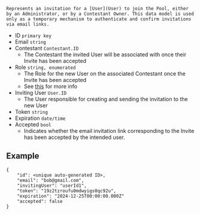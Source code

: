 	Represents an invitation for a [User](User) to join the Pool, either by an Administrator, or by a Contestant Owner. This data model is used only as a temporary mechanism to authenticate and confirm invitations via email links.

- ID `primary key`
- Email `string`
- Contestant `Contestant.ID`
	- The Contestant the invited User will be associated with once their Invite has been accepted
- Role `string, enumerated`
	- The Role for the new User on the associated Contestant once the Invite has been accepted
	- See [this](obsidian://open?vault=Mulhall&file=Brainstorming%2FRoles%20%2B%20Functions.canvas) for more info
- Inviting User `User.ID`
	- The User responsible for creating and sending the invitation to the new User
- Token `string`
- Expiration `date/time`
- Accepted `bool`
	- Indicates whether the email invitation link corresponding to the Invite has been accepted by the intended user.
## Example
```
{
	"id": <unique auto-generated ID>,
	"email": "bob@gmail.com",
	"invitingUser": "userId1",
	"token": "19z2tzroufu0mdwyigs0qc92u",
	"expiration": "2024-12-25T00:00:00.000Z"
	"accepted": false
}
```
